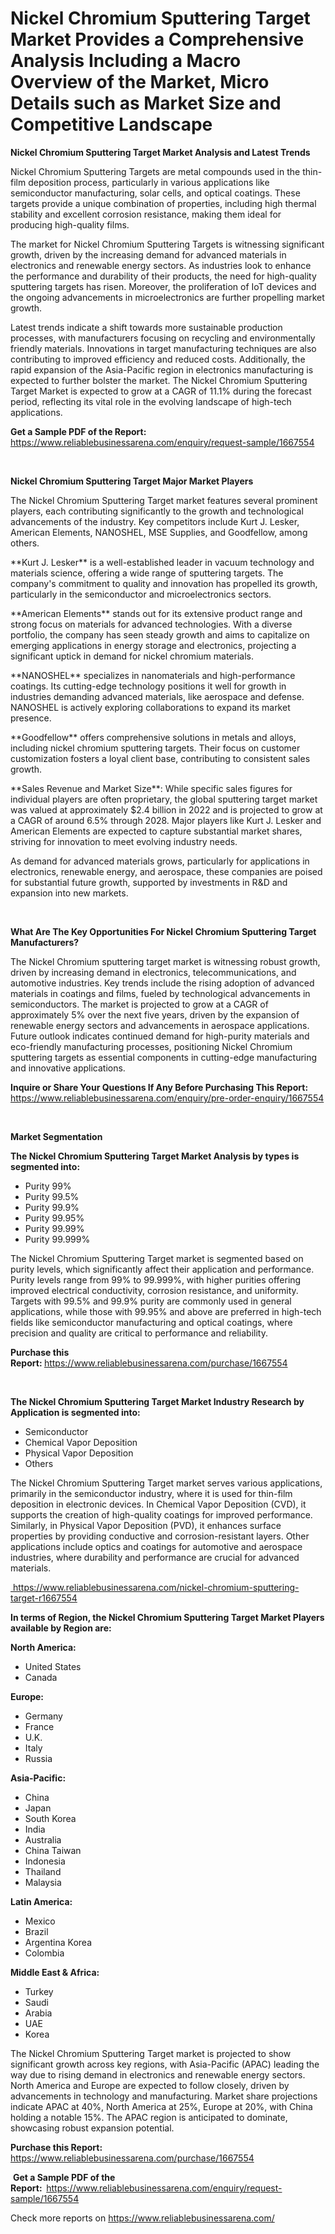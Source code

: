 <p><h1>Nickel Chromium Sputtering Target Market Provides a Comprehensive Analysis Including a Macro Overview of the Market, Micro Details such as Market Size and Competitive Landscape</h1></p><p><strong>Nickel Chromium Sputtering Target Market Analysis and Latest Trends</strong></p>
<p><p>Nickel Chromium Sputtering Targets are metal compounds used in the thin-film deposition process, particularly in various applications like semiconductor manufacturing, solar cells, and optical coatings. These targets provide a unique combination of properties, including high thermal stability and excellent corrosion resistance, making them ideal for producing high-quality films.</p><p>The market for Nickel Chromium Sputtering Targets is witnessing significant growth, driven by the increasing demand for advanced materials in electronics and renewable energy sectors. As industries look to enhance the performance and durability of their products, the need for high-quality sputtering targets has risen. Moreover, the proliferation of IoT devices and the ongoing advancements in microelectronics are further propelling market growth.</p><p>Latest trends indicate a shift towards more sustainable production processes, with manufacturers focusing on recycling and environmentally friendly materials. Innovations in target manufacturing techniques are also contributing to improved efficiency and reduced costs. Additionally, the rapid expansion of the Asia-Pacific region in electronics manufacturing is expected to further bolster the market. The Nickel Chromium Sputtering Target Market is expected to grow at a CAGR of 11.1% during the forecast period, reflecting its vital role in the evolving landscape of high-tech applications.</p></p>
<p><strong>Get a Sample PDF of the Report:&nbsp;</strong> <a href="https://www.reliablebusinessarena.com/enquiry/request-sample/1667554?utm_campaign=3294&utm_medium=2&utm_source=Github&utm_content=ia&utm_term=08032025&utm_id=nickel-chromium-sputtering-target">https://www.reliablebusinessarena.com/enquiry/request-sample/1667554</a></p>
<p>&nbsp;</p>
<p><strong>Nickel Chromium Sputtering Target Major Market Players</strong></p>
<p><p>The Nickel Chromium Sputtering Target market features several prominent players, each contributing significantly to the growth and technological advancements of the industry. Key competitors include Kurt J. Lesker, American Elements, NANOSHEL, MSE Supplies, and Goodfellow, among others. </p><p>**Kurt J. Lesker** is a well-established leader in vacuum technology and materials science, offering a wide range of sputtering targets. The company's commitment to quality and innovation has propelled its growth, particularly in the semiconductor and microelectronics sectors.</p><p>**American Elements** stands out for its extensive product range and strong focus on materials for advanced technologies. With a diverse portfolio, the company has seen steady growth and aims to capitalize on emerging applications in energy storage and electronics, projecting a significant uptick in demand for nickel chromium materials.</p><p>**NANOSHEL** specializes in nanomaterials and high-performance coatings. Its cutting-edge technology positions it well for growth in industries demanding advanced materials, like aerospace and defense. NANOSHEL is actively exploring collaborations to expand its market presence.</p><p>**Goodfellow** offers comprehensive solutions in metals and alloys, including nickel chromium sputtering targets. Their focus on customer customization fosters a loyal client base, contributing to consistent sales growth.</p><p>**Sales Revenue and Market Size**: While specific sales figures for individual players are often proprietary, the global sputtering target market was valued at approximately $2.4 billion in 2022 and is projected to grow at a CAGR of around 6.5% through 2028. Major players like Kurt J. Lesker and American Elements are expected to capture substantial market shares, striving for innovation to meet evolving industry needs. </p><p>As demand for advanced materials grows, particularly for applications in electronics, renewable energy, and aerospace, these companies are poised for substantial future growth, supported by investments in R&D and expansion into new markets.</p></p>
<p>&nbsp;</p>
<p><strong>What Are The Key Opportunities For Nickel Chromium Sputtering Target Manufacturers?</strong></p>
<p><p>The Nickel Chromium sputtering target market is witnessing robust growth, driven by increasing demand in electronics, telecommunications, and automotive industries. Key trends include the rising adoption of advanced materials in coatings and films, fueled by technological advancements in semiconductors. The market is projected to grow at a CAGR of approximately 5% over the next five years, driven by the expansion of renewable energy sectors and advancements in aerospace applications. Future outlook indicates continued demand for high-purity materials and eco-friendly manufacturing processes, positioning Nickel Chromium sputtering targets as essential components in cutting-edge manufacturing and innovative applications.</p></p>
<p><strong>Inquire or Share Your Questions If Any Before Purchasing This Report:</strong> <a href="https://www.reliablebusinessarena.com/enquiry/pre-order-enquiry/1667554?utm_campaign=3294&utm_medium=2&utm_source=Github&utm_content=ia&utm_term=08032025&utm_id=nickel-chromium-sputtering-target">https://www.reliablebusinessarena.com/enquiry/pre-order-enquiry/1667554</a></p>
<p>&nbsp;</p>
<p><strong>Market Segmentation</strong></p>
<p><strong>The Nickel Chromium Sputtering Target Market Analysis by types is segmented into:</strong></p>
<p><ul><li>Purity 99%</li><li>Purity 99.5%</li><li>Purity 99.9%</li><li>Purity 99.95%</li><li>Purity 99.99%</li><li>Purity 99.999%</li></ul></p>
<p><p>The Nickel Chromium Sputtering Target market is segmented based on purity levels, which significantly affect their application and performance. Purity levels range from 99% to 99.999%, with higher purities offering improved electrical conductivity, corrosion resistance, and uniformity. Targets with 99.5% and 99.9% purity are commonly used in general applications, while those with 99.95% and above are preferred in high-tech fields like semiconductor manufacturing and optical coatings, where precision and quality are critical to performance and reliability.</p></p>
<p><strong>Purchase this Report:&nbsp;</strong><a href="https://www.reliablebusinessarena.com/purchase/1667554?utm_campaign=3294&utm_medium=2&utm_source=Github&utm_content=ia&utm_term=08032025&utm_id=nickel-chromium-sputtering-target">https://www.reliablebusinessarena.com/purchase/1667554</a></p>
<p>&nbsp;</p>
<p><strong>The Nickel Chromium Sputtering Target Market Industry Research by Application is segmented into:</strong></p>
<p><ul><li>Semiconductor</li><li>Chemical Vapor Deposition</li><li>Physical Vapor Deposition</li><li>Others</li></ul></p>
<p><p>The Nickel Chromium Sputtering Target market serves various applications, primarily in the semiconductor industry, where it is used for thin-film deposition in electronic devices. In Chemical Vapor Deposition (CVD), it supports the creation of high-quality coatings for improved performance. Similarly, in Physical Vapor Deposition (PVD), it enhances surface properties by providing conductive and corrosion-resistant layers. Other applications include optics and coatings for automotive and aerospace industries, where durability and performance are crucial for advanced materials.</p></p>
<p><a href="https://www.reliablebusinessarena.com/nickel-chromium-sputtering-target-r1667554?utm_campaign=3294&utm_medium=2&utm_source=Github&utm_content=ia&utm_term=08032025&utm_id=nickel-chromium-sputtering-target">&nbsp;https://www.reliablebusinessarena.com/nickel-chromium-sputtering-target-r1667554</a></p>
<p><strong>In terms of Region, the Nickel Chromium Sputtering Target Market Players available by Region are:</strong></p>
<p>
    <p> <strong> North America: </strong>
        <ul>
            <li>United States</li>
            <li>Canada</li>
        </ul>
        </p> 
    <p> <strong> Europe: </strong>
        <ul>
            <li>Germany</li>
            <li>France</li>
            <li>U.K.</li>
            <li>Italy</li>
            <li>Russia</li>
        </ul>
        </p> 
    <p> <strong> Asia-Pacific: </strong>
        <ul>
            <li>China</li>
            <li>Japan</li>
            <li>South Korea</li>
            <li>India</li>
            <li>Australia</li>
            <li>China Taiwan</li>
            <li>Indonesia</li>
            <li>Thailand</li>
            <li>Malaysia</li>
        </ul>
        </p> 
    <p> <strong> Latin America: </strong>
        <ul>
            <li>Mexico</li>
            <li>Brazil</li>
            <li>Argentina Korea</li>
            <li>Colombia</li>
        </ul>
        </p> 
    <p> <strong> Middle East & Africa: </strong>
        <ul>
            <li>Turkey</li>
            <li>Saudi</li>
            <li>Arabia</li>
            <li>UAE</li>
            <li>Korea</li>
        </ul>
    </p>
    </p>
<p><p>The Nickel Chromium Sputtering Target market is projected to show significant growth across key regions, with Asia-Pacific (APAC) leading the way due to rising demand in electronics and renewable energy sectors. North America and Europe are expected to follow closely, driven by advancements in technology and manufacturing. Market share projections indicate APAC at 40%, North America at 25%, Europe at 20%, with China holding a notable 15%. The APAC region is anticipated to dominate, showcasing robust expansion potential.</p></p>
<p><strong>Purchase this Report: </strong><a href="https://www.reliablebusinessarena.com/purchase/1667554?utm_campaign=3294&utm_medium=2&utm_source=Github&utm_content=ia&utm_term=08032025&utm_id=nickel-chromium-sputtering-target">https://www.reliablebusinessarena.com/purchase/1667554</a></p>
<p>&nbsp;<strong>Get a Sample PDF of the Report:&nbsp;&nbsp;</strong><a href="https://www.reliablebusinessarena.com/enquiry/request-sample/1667554?utm_campaign=3294&utm_medium=2&utm_source=Github&utm_content=ia&utm_term=08032025&utm_id=nickel-chromium-sputtering-target">https://www.reliablebusinessarena.com/enquiry/request-sample/1667554</a></p>
<p><strong></strong></p>
<p>Check more reports on <a href="https://www.reliablebusinessarena.com/?utm_campaign=3294&utm_medium=2&utm_source=Github&utm_content=ia&utm_term=08032025&utm_id=nickel-chromium-sputtering-target">https://www.reliablebusinessarena.com/</a></p>